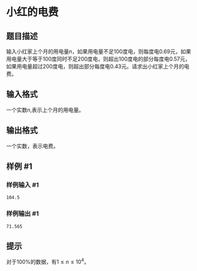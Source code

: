 # 小红的电费

## 题目描述

输入小红家上个月的用电量$n$，如果用电量不足$100$度电，则每度电$0.69$元，如果用电量大于等于$100$度同时不足$200$度电，则超出$100$度电的部分每度电$0.57$元，如果用电量超过$200$度电，则超出部分每度电$0.43$元。请求出小红家上个月的电费。

## 输入格式

一个实数$n$,表示上个月的用电量。

## 输出格式

一个实数，表示电费。

## 样例 #1

### 样例输入 #1

```
104.5
```

### 样例输出 #1

```
71.565
```

## 提示

对于$100\%$的数据，有$1 \leq n \leq 10^4$。